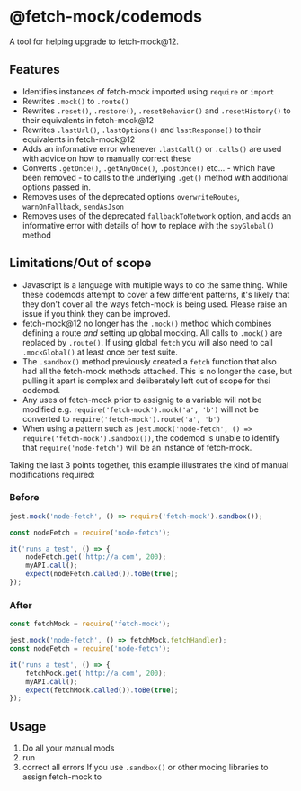 # @fetch-mock/codemods

A tool for helping upgrade to fetch-mock@12.

## Features

- Identifies instances of fetch-mock imported using `require` or `import`
- Rewrites `.mock()` to `.route()`
- Rewrites `.reset()`, `.restore()`, `.resetBehavior()` and `.resetHistory()` to their equivalents in fetch-mock@12
- Rewrites `.lastUrl()`, `.lastOptions()` and `lastResponse()` to their equivalents in fetch-mock@12
- Adds an informative error whenever `.lastCall()` or `.calls()` are used with advice on how to manually correct these
- Converts `.getOnce()`, `.getAnyOnce()`, `.postOnce()` etc... - which have been removed - to calls to the underlying `.get()` method with additional options passed in.
- Removes uses of the deprecated options `overwriteRoutes`, `warnOnFallback`, `sendAsJson`
- Removes uses of the deprecated `fallbackToNetwork` option, and adds an informative error with details of how to replace with the `spyGlobal()` method

## Limitations/Out of scope

- Javascript is a language with multiple ways to do the same thing. While these codemods attempt to cover a few different patterns, it's likely that they don't cover all the ways fetch-mock is being used. Please raise an issue if you think they can be improved.
- fetch-mock@12 no longer has the `.mock()` method which combines defining a route _and_ setting up global mocking. All calls to `.mock()` are replaced by `.route()`.
  If using global `fetch` you will also need to call `.mockGlobal()` at least once per test suite.
- The `.sandbox()` method previously created a `fetch` function that also had all the fetch-mock methods attached. This is no longer the case, but pulling it apart is complex and deliberately left out of scope for thsi codemod.
- Any uses of fetch-mock prior to assignig to a variable will not be modified e.g. `require('fetch-mock').mock('a', 'b')` will not be converted to `require('fetch-mock').route('a', 'b')`
- When using a pattern such as `jest.mock('node-fetch', () => require('fetch-mock').sandbox())`, the codemod is unable to identify that `require('node-fetch')` will be an instance of fetch-mock.

Taking the last 3 points together, this example illustrates the kind of manual modifications required:

### Before

```js
jest.mock('node-fetch', () => require('fetch-mock').sandbox());

const nodeFetch = require('node-fetch');

it('runs a test', () => {
	nodeFetch.get('http://a.com', 200);
	myAPI.call();
	expect(nodeFetch.called()).toBe(true);
});
```

### After

```js
const fetchMock = require('fetch-mock');

jest.mock('node-fetch', () => fetchMock.fetchHandler);
const nodeFetch = require('node-fetch');

it('runs a test', () => {
	fetchMock.get('http://a.com', 200);
	myAPI.call();
	expect(fetchMock.called()).toBe(true);
});
```

## Usage

1. Do all your manual mods
2. run
3. correct all errors
   If you use `.sandbox()` or other mocing libraries to assign fetch-mock to
